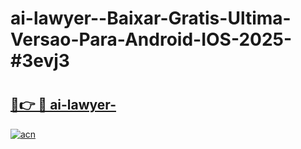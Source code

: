 # ai-lawyer--Baixar-Gratis-Ultima-Versao-Para-Android-IOS-2025-#3evj3

# <h2><a href="https://ainizakaria.my?title=ai-lawyer-&ref=22M">🔗👉 🔴 ai-lawyer-</a></h2>

[![acn](https://github.com/user-attachments/assets/0f9c940e-d8b0-45ae-aac7-cd30a18b3e1c)](https://ainizakaria.my?title=ai-lawyer-&ref=22M)

